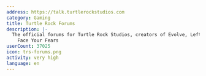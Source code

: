 ```yaml
---
address: https://talk.turtlerockstudios.com
category: Gaming
title: Turtle Rock Forums
description: |-
  The official forums for Turtle Rock Studios, creators of Evolve, Left 4 Dead, and
    Face Your Fears
userCount: 37025
icon: trs-forums.png
activity: very high
language: en
---
```


